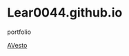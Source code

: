 # Lear0044.github.io

portfolio


[AVesto](https://lear0044.github.io/AVesto%20Landscape%20Design/ "1st Studying Project")

